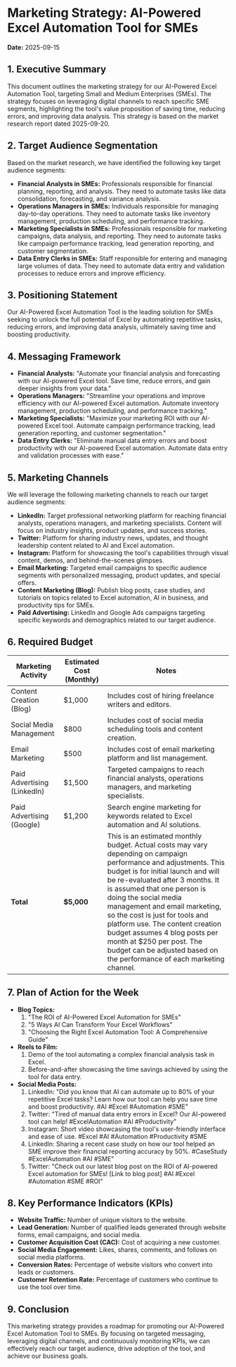 # Marketing Strategy: AI-Powered Excel Automation Tool for SMEs

**Date:** 2025-09-15

## 1. Executive Summary

This document outlines the marketing strategy for our AI-Powered Excel Automation Tool, targeting Small and Medium Enterprises (SMEs). The strategy focuses on leveraging digital channels to reach specific SME segments, highlighting the tool's value proposition of saving time, reducing errors, and improving data analysis. This strategy is based on the market research report dated 2025-09-20.

## 2. Target Audience Segmentation

Based on the market research, we have identified the following key target audience segments:

*   **Financial Analysts in SMEs:** Professionals responsible for financial planning, reporting, and analysis. They need to automate tasks like data consolidation, forecasting, and variance analysis.
*   **Operations Managers in SMEs:** Individuals responsible for managing day-to-day operations. They need to automate tasks like inventory management, production scheduling, and performance tracking.
*   **Marketing Specialists in SMEs:** Professionals responsible for marketing campaigns, data analysis, and reporting. They need to automate tasks like campaign performance tracking, lead generation reporting, and customer segmentation.
*   **Data Entry Clerks in SMEs:** Staff responsible for entering and managing large volumes of data. They need to automate data entry and validation processes to reduce errors and improve efficiency.

## 3. Positioning Statement

Our AI-Powered Excel Automation Tool is the leading solution for SMEs seeking to unlock the full potential of Excel by automating repetitive tasks, reducing errors, and improving data analysis, ultimately saving time and boosting productivity.

## 4. Messaging Framework

*   **Financial Analysts:** "Automate your financial analysis and forecasting with our AI-powered Excel tool. Save time, reduce errors, and gain deeper insights from your data."
*   **Operations Managers:** "Streamline your operations and improve efficiency with our AI-powered Excel automation. Automate inventory management, production scheduling, and performance tracking."
*   **Marketing Specialists:** "Maximize your marketing ROI with our AI-powered Excel tool. Automate campaign performance tracking, lead generation reporting, and customer segmentation."
*   **Data Entry Clerks:** "Eliminate manual data entry errors and boost productivity with our AI-powered Excel automation. Automate data entry and validation processes with ease."

## 5. Marketing Channels

We will leverage the following marketing channels to reach our target audience segments:

*   **LinkedIn:** Target professional networking platform for reaching financial analysts, operations managers, and marketing specialists. Content will focus on industry insights, product updates, and success stories.
*   **Twitter:** Platform for sharing industry news, updates, and thought leadership content related to AI and Excel automation.
*   **Instagram:** Platform for showcasing the tool's capabilities through visual content, demos, and behind-the-scenes glimpses.
*   **Email Marketing:** Targeted email campaigns to specific audience segments with personalized messaging, product updates, and special offers.
*   **Content Marketing (Blog):** Publish blog posts, case studies, and tutorials on topics related to Excel automation, AI in business, and productivity tips for SMEs.
*   **Paid Advertising:** LinkedIn and Google Ads campaigns targeting specific keywords and demographics related to our target audience.

## 6. Required Budget

| Marketing Activity        | Estimated Cost (Monthly) | Notes                                                                                                                                                                                                                                                                                                                                                                                                                                                                                                     |
| ------------------------- | ------------------------ | -------------------------------------------------------------------------------------------------------------------------------------------------------------------------------------------------------------------------------------------------------------------------------------------------------------------------------------------------------------------------------------------------------------------------------------------------------------------------------------------------------- |
| Content Creation (Blog)   | $1,000                   | Includes cost of hiring freelance writers and editors.                                                                                                                                                                                                                                                                                                                                                                                                                                                         |
| Social Media Management   | $800                     | Includes cost of social media scheduling tools and content creation.                                                                                                                                                                                                                                                                                                                                                                                                                                       |
| Email Marketing           | $500                     | Includes cost of email marketing platform and list management.                                                                                                                                                                                                                                                                                                                                                                                                                                                  |
| Paid Advertising (LinkedIn) | $1,500                   | Targeted campaigns to reach financial analysts, operations managers, and marketing specialists.                                                                                                                                                                                                                                                                                                                                                                                                                |
| Paid Advertising (Google)   | $1,200                   | Search engine marketing for keywords related to Excel automation and AI solutions.                                                                                                                                                                                                                                                                                                                                                                                                                         |
| **Total**                 | **$5,000**               | This is an estimated monthly budget. Actual costs may vary depending on campaign performance and adjustments. This budget is for initial launch and will be re-evaluated after 3 months. It is assumed that one person is doing the social media management and email marketing, so the cost is just for tools and platform use. The content creation budget assumes 4 blog posts per month at $250 per post. The budget can be adjusted based on the performance of each marketing channel. |   

## 7. Plan of Action for the Week

*   **Blog Topics:**
    1.  "The ROI of AI-Powered Excel Automation for SMEs"
    2.  "5 Ways AI Can Transform Your Excel Workflows"
    3.  "Choosing the Right Excel Automation Tool: A Comprehensive Guide"
*   **Reels to Film:**
    1.  Demo of the tool automating a complex financial analysis task in Excel.
    2.  Before-and-after showcasing the time savings achieved by using the tool for data entry.
*   **Social Media Posts:**
    1.  LinkedIn: "Did you know that AI can automate up to 80% of your repetitive Excel tasks? Learn how our tool can help you save time and boost productivity. #AI #Excel #Automation #SME"
    2.  Twitter: "Tired of manual data entry errors in Excel? Our AI-powered tool can help! #ExcelAutomation #AI #Productivity"
    3.  Instagram: Short video showcasing the tool's user-friendly interface and ease of use. #Excel #AI #Automation #Productivity #SME
    4.  LinkedIn: Sharing a recent case study on how our tool helped an SME improve their financial reporting accuracy by 50%. #CaseStudy #ExcelAutomation #AI #SME"
    5.  Twitter: "Check out our latest blog post on the ROI of AI-powered Excel automation for SMEs! [Link to blog post] #AI #Excel #Automation #SME #ROI"

## 8. Key Performance Indicators (KPIs)

*   **Website Traffic:** Number of unique visitors to the website.
*   **Lead Generation:** Number of qualified leads generated through website forms, email campaigns, and social media.
*   **Customer Acquisition Cost (CAC):** Cost of acquiring a new customer.
*   **Social Media Engagement:** Likes, shares, comments, and follows on social media platforms.
*   **Conversion Rates:** Percentage of website visitors who convert into leads or customers.
*   **Customer Retention Rate:** Percentage of customers who continue to use the tool over time.

## 9. Conclusion

This marketing strategy provides a roadmap for promoting our AI-Powered Excel Automation Tool to SMEs. By focusing on targeted messaging, leveraging digital channels, and continuously monitoring KPIs, we can effectively reach our target audience, drive adoption of the tool, and achieve our business goals.